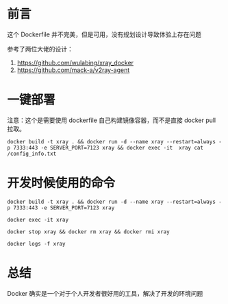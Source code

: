 # 前言
这个 Dockerfile 并不完美，但是可用，没有规划设计导致体验上存在问题

参考了两位大佬的设计：
1. https://github.com/wulabing/xray_docker
2. https://github.com/mack-a/v2ray-agent

# 一键部署
注意：这个是需要使用 dockerfile 自己构建镜像容器，而不是直接 docker pull 拉取。

```
docker build -t xray . && docker run -d --name xray --restart=always -p 7333:443 -e SERVER_PORT=7123 xray && docker exec -it  xray cat /config_info.txt
```

# 开发时候使用的命令

```
docker build -t xray . && docker run -d --name xray --restart=always -p 7333:443 -e SERVER_PORT=7123 xray
```

```
docker exec -it xray
```

```
docker stop xray && docker rm xray && docker rmi xray
```

```
docker logs -f xray
```
# 总结
Docker 确实是一个对于个人开发者很好用的工具，解决了开发的环境问题
